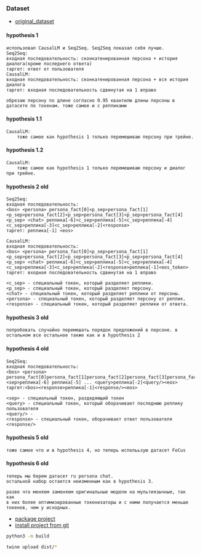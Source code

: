 ### Dataset
- [original_dataset](https://s3.amazonaws.com/datasets.huggingface.co/personachat/personachat_self_original.json)

#### hypothesis 1
```text
использовал CausalLM и Seq2Seq. Seq2Seq показал себя лучше.
Seq2Seq:
входная последовательность: сконкатенированная персона + история диалога(кроме последнего ответа)
таргет: ответ от пользователя
CausalLM:
входная последовательность: сконкатенированная персона + вся история диалога
таргет: входная последовательность сдвинутая на 1 вправо

обрезаю персону по длине согласно 0.95 квантилю длины персоны в датасете по токенам. тоже самое и с репликами
```

#### hypothesis 1.1

```text
CausalLM:
	тоже самое как hypothesis 1 только перемешиваю персону при трейне.
```

#### hypothesis 1.2

```text
CausalLM:
	тоже самое как hypothesis 1 только перемешиваю персону и диалог при трейне.
```
#### hypothesis 2 old
```text
Seq2Seq:
входная последовательность:
<bos> <persona> persona_fact[0]<p_sep>persona_fact[1]<p_sep>persona_fact[2]<p_sep>persona_fact[3]<p_sep>persona_fact[4]<p_sep> <chat> реплика[-6]<с_sep>реплика[-5]<с_sep>реплика[-4]<с_sep>реплика[-3]<с_sep>реплика[-2]<response>
таргет: реплика[-1] <eos>

CausalLM:
входная последовательность:
<bos> <persona> persona_fact[0]<p_sep>persona_fact[1]<p_sep>persona_fact[2]<p_sep>persona_fact[3]<p_sep>persona_fact[4]<p_sep> <chat> реплика[-6]<с_sep>реплика[-5]<с_sep>реплика[-4]<с_sep>реплика[-3]<с_sep>реплика[-2]<response>реплика[-1]<eos_token>
таргет: входная последовательность сдвинутая на 1 вправо

<с_sep> - специальный токен, который разделяет реплики.
<p_sep> - специальный токен, который разделяет персону.
<chat> - специальный токен, который разделяет реплики от персоны.
<persona> - специальный токен, который разделяет персону от реплик.
<response> - специальный токен, который разделяет реплики от ответа.

```

#### hypothesis 3 old
```text
попробовать случайно перемешать порядок предложений в персоне. в остальном все остальное также как и в hypothesis 2
```

#### hypothesis 4 old
```text
Seq2Seq:
входная последовательность:
<bos> <persona> persona_fact[0]persona_fact[1]persona_fact[2]persona_fact[3]persona_fact[4]<sep>реплика[-6] реплика[-5] ... <query>реплика[-2]<query/><eos>
таргет:<bos><response>реплика[-1]<response/><eos>

<sep> - специальный токен, раздедяющий токен
<query> - специальный токен, который оборачивает последнюю реплику пользователя
<query/> - 
<response> - специальный токен, оборачивает ответ пользователя
<response/> 
```


#### hypothesis 5 old
```text
тоже самое что и в hypothesis 4, но теперь исполььзую датасет FoCus	
```

#### hypothesis 6 old
```text
теперь мы берем датасет ru persona chat.
остальной набор остается неизменным как в hypothesis 3.

разве что меняем заменяем оригинальные модели на мультиязычные, так как
в них более оптимизированные токенизаторы и с ними получается меньше токенов, чем у исходных.
```

- [package project](https://packaging.python.org/en/latest/tutorials/packaging-projects/)
- [install project from git](https://stackoverflow.com/questions/15268953/how-to-install-python-package-from-github)

```bash
python3 -m build
```

```bash
twine upload dist/*
```
